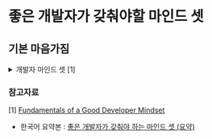 # 좋은 개발자가 갖춰야할 마인드 셋 

## 기본 마음가짐

<details>
<summary>개발자 마인드 셋 [1] </summary> 
<div markdown="1">  
     
1. **소프트웨어의 목적** : 소프트웨어의 목적은 사용자에게 도움이 되는 것. 개발할 때는 항상 소프트웨어가 사용자에게 어떤 도움을 줄지 염두

2. **소프트웨어 디자인** : 소프트웨어 디자인은 개발자의 일을 쉽게 만든다

3. **이해와 오해** : 무엇을 개발하는지 제대로 이해하지 못한 개발자는 시스템을 복잡하게 만든다.

4. **간결하게 만들기** : 좋은 개발자는 쉽고 간결한 코드를 생산

5. **복잡성 관리** : 좋은 개발자는 새로운 기능을 추가되더라도 늘어난 복잡석을 관리할 수 있어야 한다.

6. **유지보수** : 유지보수는 소프트웨어 개발에서 중요한 부분을 차지. 당신이 직접 유지보수를 하지 않더라도 미래의 개발자를 위해 유지보수에 대한 부분을 충분히 고려하자.

7. **일관성** : 변수나 함수 이름을 지을 때는 일관성을 유지해야 하낟

8. **우선순위** : D = V  / E 
  - D (변경 우선순위 ), V (변경으로 인해 어떤 가치를 얻는가), E (얼마나 effort가 들어가는가)

9. **문제 해결** : 상황을 이해 -> 계획 -> 분류 

10. **적당한 완벽주의** : 작게 시작하고 그것을 개선하고 확장하는 방법식으로 일을 진행

11. **예측** : 나중에 어떤 기능이 추가될지 너무 예측하다보면 자칫 오버 엔지니어링에 빠짐

12. **가정** : 가정에 기반한 개발 지양. 현재 상태에서 본인이 확실히 알고 있는 것에 기반하여 개발 진행

13. **중복 개발** : 필요한 기능이 아예 존재하지 않는 경우, 기존에 존재하지만 너무 오래되서 관리가 어려운 경우, 전혀 유지보수가 되지 않는 경우를 제외하고는 처음부터 개발하는 것을 지양

14. **저항** : 언제나 코드를 추가하는 것에 저항. 단, 기능이 필요하다고 확신하는 경우에는 구현

15. **자동화** : 반복되는 일에 시간 낭비하지 않기 -> 자동화 작업 세팅

16. **코드 측정과 소프트웨어의 질** : 최적의 코드는 작고 이해하기 쉽고, 읽기 쉽게 되어 있음. 코드라인이 소프트웨어의 질을 결정하는 것이 아님

17. **생산성** : 변경이 있을 때 개발자의 목표는 최대한 적게 코드를 수정하는데 있어야 함.

18. **테스트** : 로그는 개발 초기 단계부터 남겨야 함 (문제를 빠른 시일에 찾게하고 시간을 절약해줌). 테스트 코드는 꼼꼼히 남겨야 함.

19. **과소평가** : 반스시 작은 task로 쪼갤 수 있을 때까지 쪼개서 개발 기간을 평가해야 한다.

20. **재작성 금지** : 나중에 고쳐야지 생각하고 일단 쓴 코드는 읽는 것을 더 어렵게 만드낟

21. **문서화와 주석** : 코드는 가독성이 있어야 하고 읽었을 때 어떤 일을 하는지 명확이 보여줘야 한다. 어쩔 수 없이 간결한 코드를 만들었을 때 그 보안으로 주석을 남기는 것. 주석도 "왜 내가 이 코드를 만들었는지"를 적어야 함

22. **외부 기술 선택 (외부 라이브러리, 도구 사용)** : 외부 라이브러리를 사용할 때는 다음 항목을 점검
  - 실제 운용환경에서 사용되는 사례가 있는 라이브러리인가
  - 유지보수가 계속 되고 있고 계속될 것인가
  - 문제가 생겼을 때 다른 라이브러리로 바꾸기 쉬운가
  - 개발자 커뮤니티에서의 평판

23. **자기개발** : 개발자는 계속 공부해야한다. 다른 언어도 배우고 툴도 배우자. 책을 읽고 직접 개발도 해봐야 한다. 이런 활동이 개발자의 시야를 넓혀준다. 그리고 이렇게 쌓인 작은 변화가 실력이 되는 것이다. 절대로 하나의 기술에 집착하지 말자. 

24. **영웅이 되려고 하지 말라** : 도움이 필요할 때 선후배 상관없이 요청하자. 잘못된 길로 가고 있다고 생각하면 매몰비용에 관계 없이 방향을 수정해야 한다

25. **질문하지 말고 조언을 요청하라** : 먼저 할 수 있는 방법을 최대한 다해보고 그래도 전혀 모르겠다면 검색. 그래도 해결책을 찾지 못했다면 질문보다는 조언을 요청하자

</div>
</details>






### 참고자료

[1] [Fundamentals of a Good Developer Mindset](https://huseyinpolatyuruk.com/fundamentals-of-a-good-developer-mindset/)
 - 한국어 요약본 : [좋은 개발자가 갖춰야 하는 마인드 셋 (요약)](https://gomcine.tistory.com/entry/%EC%A2%8B%EC%9D%80-%EA%B0%9C%EB%B0%9C%EC%9E%90%EA%B0%80-%EA%B0%96%EC%B6%B0%EC%95%BC-%ED%95%98%EB%8A%94-%EB%A7%88%EC%9D%B8%EB%93%9C-%EC%85%8B-%EC%9A%94%EC%95%BD-1%ED%8E%B8) 